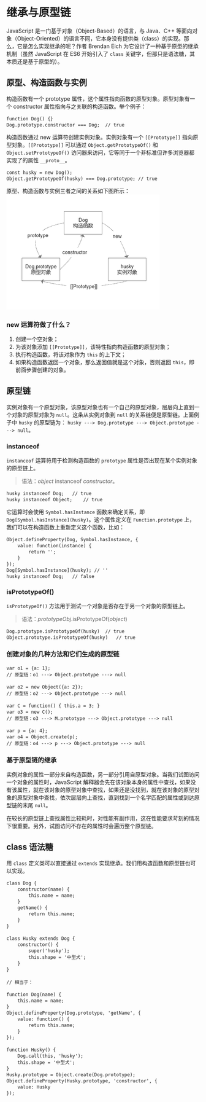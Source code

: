 # 继承与原型链

JavaScript 是一门基于对象（Object-Based）的语言，与 Java、C++ 等面向对象（Object-Oriented）的语言不同，它本身没有提供类（class）的实现。那么，它是怎么实现继承的呢？作者 Brendan Eich 为它设计了一种基于原型的继承机制（虽然 JavaScript 在 ES6 开始引入了 `class` 关键字，但那只是语法糖，其本质还是基于原型的）。

## 原型、构造函数与实例

构造函数有一个 prototype 属性，这个属性指向函数的原型对象。原型对象有一个 constructor 属性指向与之关联的构造函数。举个例子：

```js:no-line-numbers
function Dog() {}
Dog.prototype.constructor === Dog;  // true
```

构造函数通过 new 运算符创建实例对象。实例对象有一个 `[[Prototype]]` 指向原型对象。`[[Prototype]]` 可以通过 `Object.getPrototypeOf()` 和 `Object.setPrototypeOf()` 访问器来访问，它等同于一个非标准但许多浏览器都实现了的属性 `__proto__`。

```js:no-line-numbers
const husky = new Dog();
Object.getPrototypeOf(husky) === Dog.prototype; // true
```

原型、构造函数与实例三者之间的关系如下图所示：
![原型、构造函数与实例](./Inheritance_and_the_prototype_chain_1.png)

### new 运算符做了什么？

1. 创建一个空对象；
2. 为该对象添加 `[[Prototype]]`，该特性指向构造函数的原型对象；
3. 执行构造函数，将该对象作为 `this` 的上下文；
4. 如果构造函数返回一个对象，那么返回值就是这个对象，否则返回 `this`，即前面步骤创建的对象。

## 原型链

实例对象有一个原型对象，该原型对象也有一个自己的原型对象，层层向上直到一个对象的原型对象为 `null`。这条从实例对象到 `null` 的关系链便是原型链。上面例子中 `husky` 的原型链为： `husky ---> Dog.prototype ---> Object.prototype ---> null`。

### instanceof

`instanceof` 运算符用于检测构造函数的 `prototype` 属性是否出现在某个实例对象的原型链上。

> 语法：_object_ instanceof _constructor_。

```js:no-line-numbers
husky instanceof Dog;   // true
husky instanceof Object;    // true
```

它运算时会使用 `Symbol.hasInstance` 函数来确定关系，即 `Dog[Symbol.hasInstance](husky)`。这个属性定义在 `Function.prototype` 上，我们可以在构造函数上重新定义这个函数，比如：

```js:no-line-numbers
Object.defineProperty(Dog, Symbol.hasInstance, {
    value: function(instance) {
        return '';
    }
});
Dog[Symbol.hasInstance](husky); // ''
husky instanceof Dog;   // false
```

### isPrototypeOf()

`isPrototypeOf()` 方法用于测试一个对象是否存在于另一个对象的原型链上。

> 语法：_prototypeObj_.isPrototypeOf(_object_)

```js:no-line-numbers
Dog.prototype.isPrototypeOf(husky)  // true
Object.prototype.isPrototypeOf(husky)   // true
```

### 创建对象的几种方法和它们生成的原型链

```js:no-line-numbers
var o1 = {a: 1};
// 原型链：o1 ---> Object.prototype ---> null

var o2 = new Object({a: 2});
// 原型链：o2 ---> Object.prototype ---> null

var C = function() { this.a = 3; }
var o3 = new C();
// 原型链：o3 ---> M.prototype ---> Object.prototype ---> null

var p = {a: 4};
var o4 = Object.create(p);
// 原型链：o4 ---> p ---> Object.prototype ---> null
```

### 基于原型链的继承

实例对象的属性一部分来自构造函数，另一部分引用自原型对象。当我们试图访问一个对象的属性时，JavaScript 解释器会先在该对象本身的属性中查找，如果没有该属性，就在该对象的原型对象中查找，如果还是没找到，就在该对象的原型对象的原型对象中查找，依次层层向上查找，直到找到一个名字匹配的属性或到达原型链的末尾 `null`。

在较长的原型链上查找属性比较耗时，对性能有副作用，这在性能要求苛刻的情况下很重要。另外，试图访问不存在的属性时会遍历整个原型链。

## class 语法糖

用 `class` 定义类可以直接通过 `extends` 实现继承。我们用构造函数和原型链也可以实现。

```js:no-line-numbers
class Dog {
    constructor(name) {
        this.name = name;
    }
    getName() {
        return this.name;
    }
}

class Husky extends Dog {
    constructor() {
        super('husky');
        this.shape = '中型犬';
    }
}

// 相当于：

function Dog(name) {
    this.name = name;
}
Object.defineProperty(Dog.prototype, 'getName', {
    value: function() {
        return this.name;
    }
});

function Husky() {
    Dog.call(this, 'husky');
    this.shape = '中型犬';
}
Husky.prototype = Object.create(Dog.prototype);
Object.defineProperty(Husky.prototype, 'constructor', {
    value: Husky
});
```
